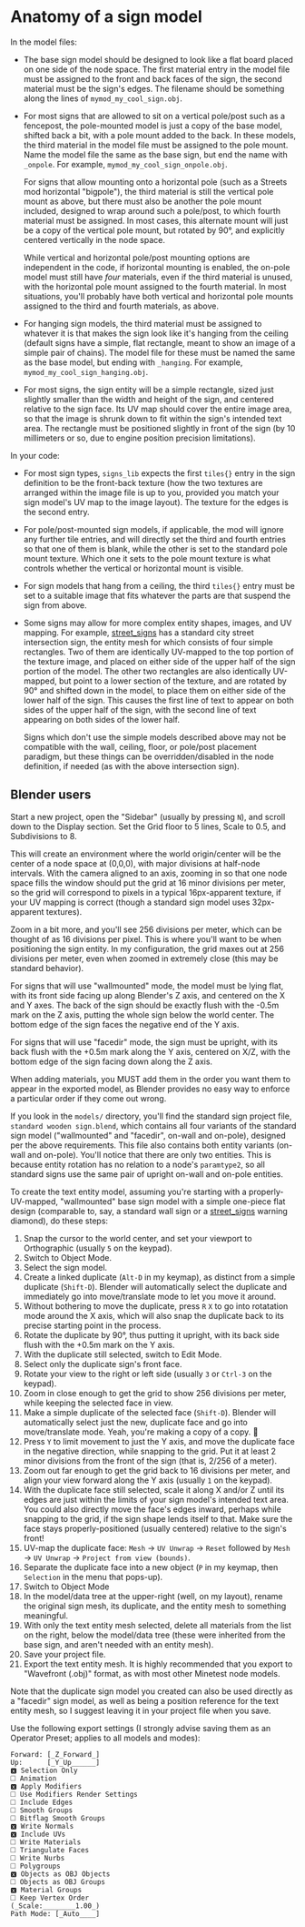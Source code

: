 # Anatomy of a sign model

In the model files:

* The base sign model should be designed to look like a flat board placed on one side of the node space.  The first material entry in the model file must be assigned to the front and back faces of the sign, the second material must be the sign's edges.  The filename should be something along the lines of `mymod_my_cool_sign.obj`.

* For most signs that are allowed to sit on a vertical pole/post such as a fencepost, the pole-mounted model is just a copy of the base model, shifted back a bit, with a pole mount added to the back.  In these models, the third material in the model file must be assigned to the pole mount.  Name the model file the same as the base sign, but end the name with `_onpole`.  For example, `mymod_my_cool_sign_onpole.obj`.

  For signs that allow mounting onto a horizontal pole (such as a Streets mod horizontal "bigpole"), the third material is still the vertical pole mount as above, but there must also be another the pole mount included, designed to wrap around such a pole/post, to which fourth material must be assigned.  In most cases, this alternate mount will just be a copy of the vertical pole mount, but rotated by 90°, and explicitly centered vertically in the node space.

  While vertical and horizontal pole/post mounting options are independent in the code, if horizontal mounting is enabled, the on-pole model must still have *four* materials, even if the third material is unused, with the horizontal pole mount assigned to the fourth material.  In most situations, you'll probably have both vertical and horizontal pole mounts assigned to the third and fourth materials, as above.

* For hanging sign models, the third material must be assigned to whatever it is that makes the sign look like it's hanging from the ceiling (default signs have a simple, flat rectangle, meant to show an image of a simple pair of chains).  The model file for these must be named the same as the base model, but ending with `_hanging`.  For example, `mymod_my_cool_sign_hanging.obj`.

* For most signs, the sign entity will be a simple rectangle, sized just slightly smaller than the width and height of the sign, and centered relative to the sign face.  Its UV map should cover the entire image area, so that the image is shrunk down to fit within the sign's intended text area.  The rectangle must be positioned slightly in front of the sign (by 10 millimeters or so, due to engine position precision limitations).

In your code:

* For most sign types, `signs_lib` expects the first `tiles{}` entry in the sign definition to be the front-back texture (how the two textures are arranged within the image file is up to you, provided you match your sign model's UV map to the image layout).  The texture for the edges is the second entry.

* For pole/post-mounted sign models, if applicable, the mod will ignore any further tile entries, and will directly set the third and fourth entries so that one of them is blank, while the other is set to the standard pole mount texture.  Which one it sets to the pole mount texture is what controls whether the vertical or horizontal mount is visible.

* For sign models that hang from a ceiling, the third `tiles{}` entry must be set to a suitable image that fits whatever the parts are that suspend the sign from above.

* Some signs may allow for more complex entity shapes, images, and UV mapping.  For example, [street_signs](https://forum.minetest.net/viewtopic.php?t=20866) has a standard city street intersection sign, the entity mesh for which consists of four simple rectangles.  Two of them are identically UV-mapped to the top portion of the texture image, and placed on either side of the upper half of the sign portion of the model.  The other two rectangles are also identically UV-mapped, but point to a lower section of the texture, and are rotated by 90° and shifted down in the model, to place them on either side of the lower half of the sign.  This causes the first line of text to appear on both sides of the upper half of the sign, with the second line of text appearing on both sides of the lower half.

  Signs which don't use the simple models described above may not be compatible with the wall, ceiling, floor, or pole/post placement paradigm, but these things can be overridden/disabled in the node definition, if needed (as with the above intersection sign).

## Blender users

Start a new project, open the "Sidebar" (usually by pressing `N`), and scroll down to the Display section.  Set the Grid floor to 5 lines, Scale to 0.5, and Subdivisions to 8.

This will create an environment where the world origin/center will be the center of a node space at (0,0,0), with major divisions at half-node intervals.  With the camera aligned to an axis, zooming in so that one node space fills the window should put the grid at 16 minor divisions per meter, so the grid will correspond to pixels in a typical 16px-apparent texture, if your UV mapping is correct (though a standard sign model uses 32px-apparent textures).

Zoom in a bit more, and you'll see 256 divisions per meter, which can be thought of as 16 divisions per pixel.  This is where you'll want to be when positioning the sign entity.  In my configuration, the grid maxes out at 256 divisions per meter, even when zoomed in extremely close (this may be standard behavior).

For signs that will use "wallmounted" mode, the model must be lying flat, with its front side facing up along Blender's Z axis, and centered on the X and Y axes.  The back of the sign should be exactly flush with the -0.5m mark on the Z axis, putting the whole sign below the world center.  The bottom edge of the sign faces the negative end of the Y axis.

For signs that will use "facedir" mode, the sign must be upright, with its back flush with the +0.5m mark along the Y axis, centered on X/Z, with the bottom edge of the sign facing down along the Z axis.

When adding materials, you MUST add them in the order you want them to appear in the exported model, as Blender provides no easy way to enforce a particular order if they come out wrong.

If you look in the `models/` directory, you'll find the standard sign project file, `standard wooden sign.blend`, which contains all four variants of the standard sign model ("wallmounted" and "facedir", on-wall and on-pole), designed per the above requirements.  This file also contains both entity variants (on-wall and on-pole).  You'll notice that there are only two entities. This is because entity rotation has no relation to a node's `paramtype2`, so all standard signs use the same pair of upright on-wall and on-pole entities.

To create the text entity model, assuming you're starting with a properly-UV-mapped, "wallmounted" base sign model with a simple one-piece flat design (comparable to, say, a standard wall sign or a [street_signs](https://forum.minetest.net/viewtopic.php?t=20866) warning diamond), do these steps:

1. Snap the cursor to the world center, and set your viewport to Orthographic (usually `5` on the keypad).
2. Switch to Object Mode.
3. Select the sign model.
4. Create a linked duplicate (`Alt-D` in my keymap), as distinct from a simple duplicate (`Shift-D`).  Blender will automatically select the duplicate and immediately go into move/translate mode to let you move it around.
5. Without bothering to move the duplicate, press `R` `X` to go into rotatation mode around the X axis, which will also snap the duplicate back to its precise starting point in the process.
6. Rotate the duplicate by 90°, thus putting it upright, with its back side flush with the +0.5m mark on the Y axis.
7. With the duplicate still selected, switch to Edit Mode.
8. Select only the duplicate sign's front face.
9. Rotate your view to the right or left side (usually `3` or `Ctrl-3` on the keypad).
10. Zoom in close enough to get the grid to show 256 divisions per meter, while keeping the selected face in view.
11. Make a simple duplicate of the selected face (`Shift-D`).  Blender will automatically select just the new, duplicate face and go into move/translate mode.  Yeah, you're making a copy of a copy. 🙂
12. Press `Y` to limit movement to just the Y axis, and move the duplicate face in the negative direction, while snapping to the grid.  Put it at least 2 minor divisions from the front of the sign (that is, 2/256 of a meter).
13. Zoom out far enough to get the grid back to 16 divisions per meter, and align your view forward along the Y axis (usually `1` on the keypad).
14. With the duplicate face still selected, scale it along X and/or Z until its edges are just within the limits of your sign model's intended text area. You could also directly move the face's edges inward, perhaps while snapping to the grid, if the sign shape lends itself to that.  Make sure the face stays properly-positioned (usually centered) relative to the sign's front!
15. UV-map the duplicate face: `Mesh` → `UV Unwrap` → `Reset` followed by `Mesh` → `UV Unwrap` → `Project from view (bounds)`.
16. Separate the duplicate face into a new object (`P` in my keymap, then `Selection` in the menu that pops-up).
17. Switch to Object Mode
18. In the model/data tree at the upper-right (well, on my layout), rename the original sign mesh, its duplicate, and the entity mesh to something meaningful.
19. With only the text entity mesh selected, delete all materials from the list on the right, below the model/data tree (these were inherited from the base sign, and aren't needed with an entity mesh).
20. Save your project file.
21. Export the text entity mesh.  It is highly recommended that you export to "Wavefront (.obj)" format, as with most other Minetest node models.

Note that the duplicate sign model you created can also be used directly as a "facedir" sign model, as well as being a position reference for the text entity mesh, so I suggest leaving it in your project file when you save.

Use the following export settings (I strongly advise saving them as an Operator Preset; applies to all models and modes):

	Forward: [_Z_Forward_]
	Up:      [_Y_Up______]
	🆇 Selection Only
	🞎 Animation
	🆇 Apply Modifiers
	🞎 Use Modifiers Render Settings
	🞎 Include Edges
	🞎 Smooth Groups
	🞎 Bitflag Smooth Groups
	🆇 Write Normals
	🆇 Include UVs
	🞎 Write Materials
	🞎 Triangulate Faces
	🞎 Write Nurbs
	🞎 Polygroups
	🆇 Objects as OBJ Objects
	🞎 Objects as OBJ Groups
	🆇 Material Groups
	🞎 Keep Vertex Order
	(_Scale:________1.00_)
	Path Mode: [_Auto____]

